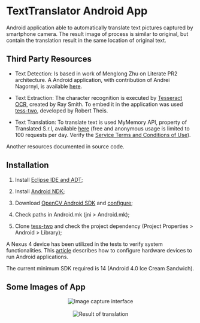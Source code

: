 TextTranslator Android App
==========================

Android application able to automatically translate text pictures captured by smartphone camera. The result image of process is similar to original, but contain the translation result in the same location of original text.


Third Party Resources
---------------------

- Text Detection:
Is based in work of Menglong Zhu on Literate PR2 architecture. A Android application, with contribution of Andrei Nagornyi, is available [here](https://github.com/dreamdragon/text-detection).

- Text Extraction:
The character recognition is executed by [Tesseract OCR](https://code.google.com/p/tesseract-ocr/), created by Ray Smith. To embed it in the application was used [tess-two](https://github.com/rmtheis/tess-two), developed by Robert Theis.

- Text Translation:
To translate text is used MyMemory API, property of Translated S.r.l, available [here](http://mymemory.translated.net/doc/spec.php) (free and anonymous usage is limited to 100 requests per day. Verify the [Service Terms and Conditions of Use](http://mymemory.translated.net/doc/en/tos.php)).

Another resources documented in source code.


Installation
------------

1. Install [Eclipse IDE and ADT](http://developer.android.com/sdk/installing/installing-adt.html);

2. Install [Android NDK](http://developer.android.com/tools/sdk/ndk/index.html);

3. Download [OpenCV Android SDK](http://sourceforge.net/projects/opencvlibrary/files/opencv-android/2.4.9/OpenCV-2.4.9-android-sdk.zip/download) and [configure](http://docs.opencv.org/doc/tutorials/introduction/android_binary_package/android_dev_intro.html);

4. Check paths in Android.mk (jni > Android.mk);

5. Clone [tess-two](https://github.com/dreamdragon/text-detection) and check the project dependency (Project Properties > Android > Library);

A Nexus 4 device has been utilized in the tests to verify system functionalities. This [article](http://developer.android.com/tools/device.html) describes how to configure hardware devices to run Android applications.

The current minimum SDK required is 14 (Android 4.0 Ice Cream Sandwich).


Some Images of App
------------------

<p align="center">
  <img src="http://luizrabachini.com/media/projects/TextTranslator/app_01.png" alt="Image capture interface"/><br><br>
  <img src="http://luizrabachini.com/media/projects/TextTranslator/app_02.png" alt="Result of translation"/>
</p>